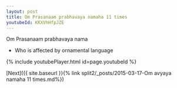 ```yaml
---
layout: post
title: Om Prasanaam prabhavaya namaha 11 times
youtubeId: KKXVhHfpJZE
---
```

 
 
Om Prasanaam prabhavaya nama 
 
 -  Who is affected by ornamental language 
 
  
 
  
 
 
 
 
 
 


{% include youtubePlayer.html id=page.youtubeId %}
 
[Next]({{ site.baseurl }}{% link  split2/_posts/2015-03-17-Om avyaya namaha 11 times.md%})
 
